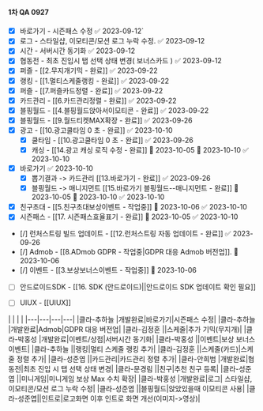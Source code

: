 
#### 1차 QA 0927




- [x] 바로가기 - 시즌패스 수정 ✅ 2023-09-12`
- [x] 로그 - 스타일샵, 이모티콘/모션 로그 누락 수정. ✅ 2023-09-12
- [x] 시간 - 서버시간 동기화 ✅ 2023-09-12
- [x] 협동전 - 최초 진입시 탭 선택 상태 변경( 보너스카드 ) ✅ 2023-09-12
- [x] 퍼즐 - [[2.무지개기믹 - 완료]] ✅ 2023-09-22
- [x] 랭킹 - [[1.멀티스케줄랭킹 - 완료]] ✅ 2023-09-22
- [x] 퍼즐 - [[7.퍼즐카드정렬 - 완료]] ✅ 2023-09-22
- [x] 카드관리 - [[6.카드관리정렬 - 완료]] ✅ 2023-09-22
- [x] 블핑월드 - [[4.블핑월드앉아서이모티콘 - 완료]] ✅ 2023-09-22
- [x] 블핑월드 - [[9.월드티켓MAX확장 - 완료]] ✅ 2023-09-26
- [x] 광고 - [[10.광고쿨타임 0 초 - 완료]] ✅ 2023-10-10
	- [x] 쿨타임 - [[10.광고쿨타임 0 초 - 완료]] ✅ 2023-09-26
	- [x] 캐싱 - [[14.광고 캐싱 로직 수정 - 완료]] 🛫 2023-10-05 📅 2023-10-10 ✅ 2023-10-10
- [x] 바로가기 ✅ 2023-10-10
	- [x] 뽑기결과 -> 카드관리 [[13.바로가기 - 완료]] ✅ 2023-09-26
	- [x] 블핑월드 -> 매니지먼트 [[15.바로가기 블핑월드--매니지먼트 - 완료]] 🛫 2023-10-05 📅 2023-10-10 ✅ 2023-10-10
- [x] 친구초대 - [[5.친구초대보상이벤트 - 작업중]] 📅 2023-10-06 ✅ 2023-10-10
- [x] 시즌패스 - [[17. 시즌패스효율표기 - 완료]] 🛫 2023-10-05 ✅ 2023-10-10

- [/] 런처스트링 빌드 업데이트 - [[12.런처스트링 자동 업데이트 - 완료]] ✅ 2023-09-26
- [/] Admob - [[8.ADmob GDPR - 작업중|GDPR 대응 Admob 버전업]]. 📅 2023-10-06
- [/] 이벤트 - [[3.보상보너스이벤트 - 작업중]] 📅 2023-10-06
- [ ] 안드로이드SDK - [[16. SDK (안드로이드)||안드로이드 SDK 업데이트 확인 필요]]
- [ ] UIUX - [[UIUX]]





|   |   |   |
|---|---|---|---|
|클라-추하늘  |개발완료|바로가기|시즌패스 수정|
|클라-추하늘  |개발완료|Admob|GDPR 대응 버전업|
|클라-김정훈  ||스케줄|추가 기믹(무지개)|
|클라-박홍성  |개발완료|이벤트/상점|서버시간 동기화|
|클라-박홍성  ||이벤트|보상 보너스 이벤트|
|클라-추하늘  ||랭킹|멀티 스케줄 랭킹 추가|
|클라-김정훈  ||스케줄(카드)|스케줄 정렬 추가|
|클라-성준엽  ||카드관리|카드관리 정렬 추가|
|클라-안희범  |개발완료|협동전|최초 진입 시 탭 선택 상태 변경|
|클라-문경림  ||친구|추천 친구 등록|
|클라-성준엽  ||미니게임|미니게임 보상 Max 수치 확장|
|클라-박홍성  |개발완료|로그| 스타일샵, 이모티콘/모션 로그 누락 수정|
|클라-성준엽  ||블핑월드|앉았있을때 이모티콘 사용|
|클라-성준엽||인트로|로고화면 이후 인트로 화면 개선(이미지->영상)|




